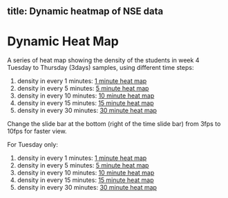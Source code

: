 title: Dynamic heatmap of NSE data
---

# Dynamic Heat Map

A series of heat map showing the density of the students in week 4 Tuesday to Thursday (3days) samples, using different time steps: 

1. density in every 1 minutes: [1 minute heat map](resources/nse/HeatMap_w4_hr_mi1.html)
2. density in every 5 minutes: [5 minute heat map](resources/nse/HeatMap_w4_hr_mi5.html)
3. density in every 10 minutes: [10 minute heat map](resources/nse/HeatMap_w4_hr_mi10.html)
4. density in every 15 minutes: [15 minute heat map](resources/nse/HeatMap_w4_hr_mi15.html)
5. density in every 30 minutes: [30 minute heat map](resources/nse/HeatMap_w4_hr_mi30.html)

Change the slide bar at the bottom (right of the time slide bar) from 3fps to 10fps for faster view.

For Tuesday only:
1. density in every 1 minutes: [1 minute heat map](resources/nse/HeatMap_w4_20160524_Tue_hr_mi1.html)
2. density in every 5 minutes: [5 minute heat map](resources/nse/HeatMap_w4_20160524_Tue_hr_mi5.html)
3. density in every 10 minutes: [10 minute heat map](resources/nse/HeatMap_w4_20160524_Tue_hr_mi10.html)
4. density in every 15 minutes: [15 minute heat map](resources/nse/HeatMap_w4_20160524_Tue_hr_mi15.html)
5. density in every 30 minutes: [30 minute heat map](resources/nse/HeatMap_w4_20160524_Tue_hr_mi30.html)
